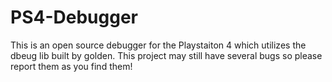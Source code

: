 # PS4-Debugger
This is an open source debugger for the Playstaiton 4 which utilizes the dbeug lib built by golden.
This project may still have several bugs so please report them as you find them!
